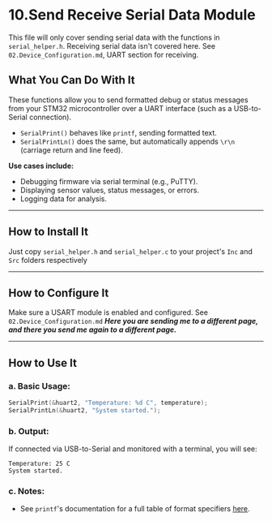 # 10.Send Receive Serial Data Module

This file will only cover sending serial data with the functions in `serial_helper.h`. Receiving serial data isn't covered here. See `02.Device_Configuration.md`, UART section for receiving.

## What You Can Do With It

These functions allow you to send formatted debug or status messages from your STM32 microcontroller over a UART interface (such as a USB-to-Serial connection).

* `SerialPrint()` behaves like `printf`, sending formatted text.
* `SerialPrintLn()` does the same, but automatically appends `\r\n` (carriage return and line feed).

**Use cases include:**

* Debugging firmware via serial terminal (e.g., PuTTY).
* Displaying sensor values, status messages, or errors.
* Logging data for analysis.

---

## How to Install It
Just copy `serial_helper.h` and `serial_helper.c` to your project's `Inc` and `Src` folders respectively

---

## How to Configure It
Make sure a USART module is enabled and configured. See `02.Device_Configuration.md`
***Here you are sending me to a different page, and there you send me again to a different page.***

---

## How to Use It

### a. Basic Usage:

```c
SerialPrint(&huart2, "Temperature: %d C", temperature);
SerialPrintLn(&huart2, "System started.");
```

### b. Output:

If connected via USB-to-Serial and monitored with a terminal, you will see:

```
Temperature: 25 C
System started.
```

### c. Notes:
* See `printf`'s documentation for a full table of format specifiers [here](https://cplusplus.com/reference/cstdio/printf/).
